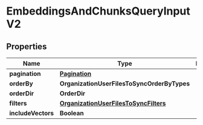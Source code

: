 

# EmbeddingsAndChunksQueryInputV2


## Properties

| Name | Type | Description | Notes |
|------------ | ------------- | ------------- | -------------|
|**pagination** | [**Pagination**](Pagination.md) |  |  [optional] |
|**orderBy** | **OrganizationUserFilesToSyncOrderByTypes** |  |  [optional] |
|**orderDir** | **OrderDir** |  |  [optional] |
|**filters** | [**OrganizationUserFilesToSyncFilters**](OrganizationUserFilesToSyncFilters.md) |  |  |
|**includeVectors** | **Boolean** |  |  [optional] |



